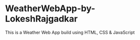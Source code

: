# WeatherWebApp-by-LokeshRajgadkar
This is a Weather Web App build using HTML, CSS &amp; JavaScript
